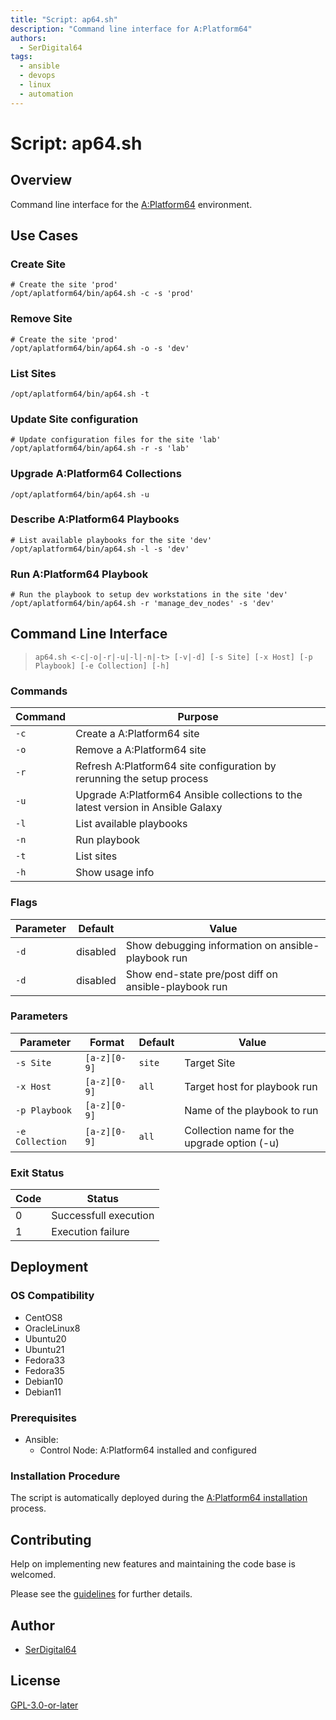 ```yaml
---
title: "Script: ap64.sh"
description: "Command line interface for A:Platform64"
authors:
  - SerDigital64
tags:
  - ansible
  - devops
  - linux
  - automation
---
```


# Script: ap64.sh

## Overview

Command line interface for the [A:Platform64](https://aplatform64.readthedocs.io) environment.

## Use Cases

### Create Site

```shell
# Create the site 'prod'
/opt/aplatform64/bin/ap64.sh -c -s 'prod'
```

### Remove Site

```shell
# Create the site 'prod'
/opt/aplatform64/bin/ap64.sh -o -s 'dev'
```

### List Sites

```shell
/opt/aplatform64/bin/ap64.sh -t
```

### Update Site configuration

```shell
# Update configuration files for the site 'lab'
/opt/aplatform64/bin/ap64.sh -r -s 'lab'
```

### Upgrade A:Platform64 Collections

```shell
/opt/aplatform64/bin/ap64.sh -u
```

### Describe A:Platform64 Playbooks

```shell
# List available playbooks for the site 'dev'
/opt/aplatform64/bin/ap64.sh -l -s 'dev'
```

### Run A:Platform64 Playbook

```shell
# Run the playbook to setup dev workstations in the site 'dev'
/opt/aplatform64/bin/ap64.sh -r 'manage_dev_nodes' -s 'dev'
```

## Command Line Interface

> `ap64.sh <-c|-o|-r|-u|-l|-n|-t> [-v|-d] [-s Site] [-x Host] [-p Playbook] [-e Collection] [-h]`

### Commands

| Command | Purpose                                                                          |
| ------- | -------------------------------------------------------------------------------- |
| `-c`    | Create a A:Platform64 site                                                       |
| `-o`    | Remove a A:Platform64 site                                                       |
| `-r`    | Refresh A:Platform64 site configuration by rerunning the setup process           |
| `-u`    | Upgrade A:Platform64 Ansible collections to the latest version in Ansible Galaxy |
| `-l`    | List available playbooks                                                         |
| `-n`    | Run playbook                                                                     |
| `-t`    | List sites                                                                       |
| `-h`    | Show usage info                                                                  |

### Flags

| Parameter | Default  | Value                                                |
| --------- | -------- | ---------------------------------------------------- |
| `-d`      | disabled | Show debugging information on ansible-playbook run   |
| `-d`      | disabled | Show end-state pre/post diff on ansible-playbook run |

### Parameters

| Parameter       | Format       | Default | Value                                       |
| --------------- | ------------ | ------- | ------------------------------------------- |
| `-s Site`       | `[a-z][0-9]` | `site`  | Target Site                                 |
| `-x Host`       | `[a-z][0-9]` | `all`   | Target host for playbook run                |
| `-p Playbook`   | `[a-z][0-9]` |         | Name of the playbook to run                 |
| `-e Collection` | `[a-z][0-9]` | `all`   | Collection name for the upgrade option (-u) |

### Exit Status

| Code | Status                |
| ---- | --------------------- |
| 0    | Successfull execution |
| 1    | Execution failure     |

## Deployment

### OS Compatibility

- CentOS8
- OracleLinux8
- Ubuntu20
- Ubuntu21
- Fedora33
- Fedora35
- Debian10
- Debian11

### Prerequisites

- Ansible:
  - Control Node: A:Platform64 installed and configured

### Installation Procedure

The script is automatically deployed during the [A:Platform64 installation](/#installation) process.

## Contributing

Help on implementing new features and maintaining the code base is welcomed.

Please see the [guidelines](../contributing/guidelines.md) for further details.

## Author

- [SerDigital64](https://serdigital64.github.io/)

## License

[GPL-3.0-or-later](https://www.gnu.org/licenses/gpl-3.0.txt)
